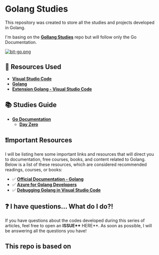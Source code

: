 # Golang Studies

This repository was created to store all the studies and projects developed in Golang.

I'm basing on the **[Gollang Studies](https://github.com/glaucia86/golang-studies)** repo but will follow only the Go Documentation.

[![bit-go.png](https://i.postimg.cc/s204FQ2b/bit-go.png)](https://postimg.cc/GBGyGpGj)

## 🚀 Resources Used

- **[Visual Studio Code](https://code.visualstudio.com/?WT.mc_id=javascript-0000-gllemos)**
- **[Golang](https://golang.org/doc/install)**
- **[Extension Golang - Visual Studio Code](https://marketplace.visualstudio.com/items?itemName=ms-vscode.Go&WT.mc_id=javascript-0000-gllemos)**

## 📚 Studies Guide

- **[Go Documentation](https://go.dev/doc/)**
  - **[Day Zero](./day-0/README.md)**

## ❗️Important Resources

I will be listing here some important links and resources that will direct you to documentation, free courses, books, and content related to Golang. Below is a list of these resources, which are considered recommended readings, courses, or books:

- ✅ **[Official Documentation - Golang](http://www.golangbr.org/doc/)**
- ✅ **[Azure for Golang Developers](https://docs.microsoft.com/azure/developer/go/?WT.mc_id=javascript-0000-gllemos)**
- ✅ **[Debugging Golang in Visual Studio Code](https://github.com/golang/vscode-go/blob/master/docs/debugging.md)**

## ❓ I have questions... What do I do?!

If you have questions about the codes developed during this series of articles, feel free to open an **ISSUE\*\*** HERE\*\*. As soon as possible, I will be answering all the questions you have!

## This repo is based on
